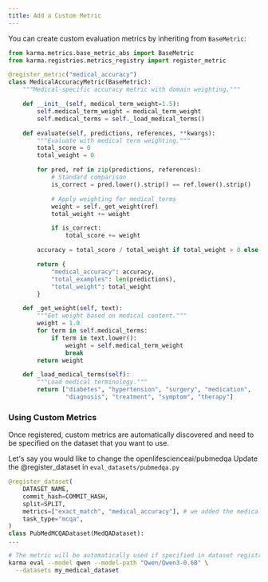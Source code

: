 ```yaml
---
title: Add a Custom Metric
---
```

You can create custom evaluation metrics by inheriting from `BaseMetric`:

```python
from karma.metrics.base_metric_abs import BaseMetric
from karma.registries.metrics_registry import register_metric

@register_metric("medical_accuracy")
class MedicalAccuracyMetric(BaseMetric):
    """Medical-specific accuracy metric with domain weighting."""

    def __init__(self, medical_term_weight=1.5):
        self.medical_term_weight = medical_term_weight
        self.medical_terms = self._load_medical_terms()

    def evaluate(self, predictions, references, **kwargs):
        """Evaluate with medical term weighting."""
        total_score = 0
        total_weight = 0

        for pred, ref in zip(predictions, references):
            # Standard comparison
            is_correct = pred.lower().strip() == ref.lower().strip()

            # Apply weighting for medical terms
            weight = self._get_weight(ref)
            total_weight += weight

            if is_correct:
                total_score += weight

        accuracy = total_score / total_weight if total_weight > 0 else 0.0

        return {
            "medical_accuracy": accuracy,
            "total_examples": len(predictions),
            "total_weight": total_weight
        }

    def _get_weight(self, text):
        """Get weight based on medical content."""
        weight = 1.0
        for term in self.medical_terms:
            if term in text.lower():
                weight = self.medical_term_weight
                break
        return weight

    def _load_medical_terms(self):
        """Load medical terminology."""
        return ["diabetes", "hypertension", "surgery", "medication",
                "diagnosis", "treatment", "symptom", "therapy"]
```

### Using Custom Metrics

Once registered, custom metrics are automatically discovered and need to be specified on the dataset that you want to use.

Let's say you would like to change the openlifescienceai/pubmedqa
Update the @register_dataset in `eval_datasets/pubmedqa.py`
```python
@register_dataset(
    DATASET_NAME,
    commit_hash=COMMIT_HASH,
    split=SPLIT,
    metrics=["exact_match", "medical_accuracy"], # we added the medical accuracy metric to this dataset
    task_type="mcqa",
)
class PubMedMCQADataset(MedQADataset):
...
```

```bash
# The metric will be automatically used if specified in dataset registration
karma eval --model qwen --model-path "Qwen/Qwen3-0.6B" \
  --datasets my_medical_dataset
```
